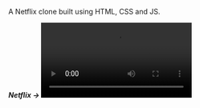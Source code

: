 A Netflix clone built using HTML, CSS and JS.
  
<strong><i>Netflix<i><strong> ->
![Watch the video](https://user-images.githubusercontent.com/78612380/135513674-30b4e9c6-ae3b-4d6c-9d57-4962f79ae983.mp4)
  


















